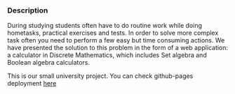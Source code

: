 ### Description

During studying students often have to do routine work while doing hometasks, practical exercises and tests. In order to solve more complex task often you need to perform a few easy but time consuming actions. We have presented the solution to this problem in the form of a web application: a calculator in Discrete Mathematics, which includes Set algebra and Boolean algebra calculators.

This is our small university project. You can check github-pages deployment [here](https://cuqmbr.github.io/cdm-utils/)
